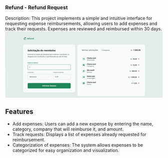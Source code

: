 ### Refund - Refund Request
Description:
This project implements a simple and intuitive interface for requesting expense reimbursements, allowing users to add expenses and track their requests. Expenses are reviewed and reimbursed within 30 days.
![Tela inicial](./img/preview.jpg)

## Features
- Add expenses: Users can add a new expense by entering the name, category, company that will reimburse it, and amount.
- Track requests: Displays a list of expenses already requested for reimbursement.
- Categorization of expenses: The system allows expenses to be categorized for easy organization and visualization.
